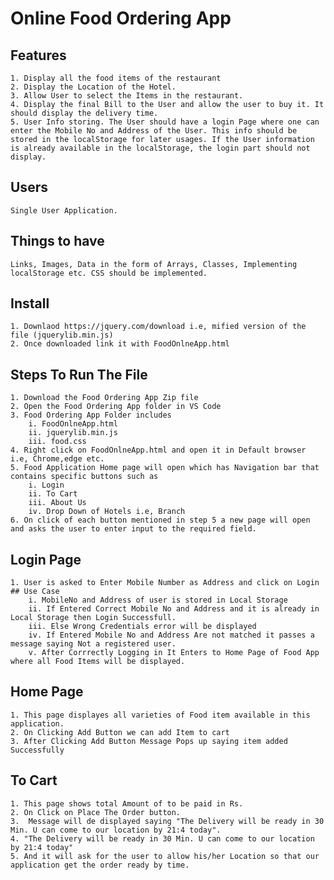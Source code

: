 # Online Food Ordering App
## Features
    1. Display all the food items of the restaurant
    2. Display the Location of the Hotel.
    3. Allow User to select the Items in the restaurant.
    4. Display the final Bill to the User and allow the user to buy it. It should display the delivery time.
    5. User Info storing. The User should have a login Page where one can enter the Mobile No and Address of the User. This info should be stored in the localStorage for later usages. If the User information is already available in the localStorage, the login part should not display.

## Users
    Single User Application.

## Things to have
    Links, Images, Data in the form of Arrays, Classes, Implementing localStorage etc. CSS should be implemented.
    
## Install 
    1. Downlaod https://jquery.com/download i.e, mified version of the file (jquerylib.min.js)
    2. Once downloaded link it with FoodOnlneApp.html
    
## Steps To Run The File

    1. Download the Food Ordering App Zip file
    2. Open the Food Ordering App folder in VS Code
    3. Food Ordering App Folder includes 
        i. FoodOnlneApp.html 
        ii. jquerylib.min.js
        iii. food.css
    4. Right click on FoodOnlneApp.html and open it in Default browser i.e, Chrome,edge etc.
    5. Food Application Home page will open which has Navigation bar that contains specific buttons such as 
        i. Login
        ii. To Cart
        iii. About Us
        iv. Drop Down of Hotels i.e, Branch
    6. On click of each button mentioned in step 5 a new page will open and asks the user to enter input to the required field.
    
 ## Login Page 
    1. User is asked to Enter Mobile Number as Address and click on Login
    ## Use Case
        i. MobileNo and Address of user is stored in Local Storage
        ii. If Entered Correct Mobile No and Address and it is already in Local Storage then Login Successfull.
        iii. Else Wrong Credentials error will be displayed
        iv. If Entered Mobile No and Address Are not matched it passes a message saying Not a registered user.
        v. After Corrrectly Logging in It Enters to Home Page of Food App where all Food Items will be displayed.

## Home Page 
    1. This page displayes all varieties of Food item available in this application.
    2. On Clicking Add Button we can add Item to cart
    3. After Clicking Add Button Message Pops up saying item added Successfully

## To Cart 
    1. This page shows total Amount of to be paid in Rs.
    2. On Click on Place The Order button.
    3.  Message will de displayed saying "The Delivery will be ready in 30 Min. U can come to our location by 21:4 today".
    4. "The Delivery will be ready in 30 Min. U can come to our location by 21:4 today"
    5. And it will ask for the user to allow his/her Location so that our application get the order ready by time.
